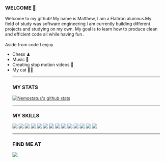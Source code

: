 ### WELCOME 👋
Welcome to my github! My name is Matthew, I am a Flatiron alumnus.My field of study was software engineering 
I am currently building different projects and studying on my own. My goal is to learn how to produce clean and efficient code all while having fun .<br><br>
Aside from code I enjoy
<ul>
  <li>Chess ♟</li>
  <li>Music 🎵</li>
  <li>Creating stop motion videos 🎥</li>
  <li>My cat 🐱‍👤</li>
  
---

### MY STATS

[![Nemostatus's github stats](https://github-readme-stats.vercel.app/api?username=nemostatus)](https://github.com/nemostatus/github-readme-stats)

---
### MY SKILLS

<img src="https://img.shields.io/badge/-HTML5-green">
<img src="https://img.shields.io/badge/-Ruby-red">
<img src="https://img.shields.io/badge/-Rails-red">
<img src="https://img.shields.io/badge/-SQL-yellow">
<img src="https://img.shields.io/badge/-Javascript-blue">
<img src="https://img.shields.io/badge/-React-red">
<img src="https://img.shields.io/badge/- CSS-grey">
<img src="https://img.shields.io/badge/-RESTful API-yellow">
<img src="https://img.shields.io/badge/-Version Control(Git/Github)-blue">
<img src="https://img.shields.io/badge/-Sinatra-red">
<img src="https://img.shields.io/badge/-JSON-grey">
<img src="https://img.shields.io/badge/-OOP-yellow">
<img src="https://img.shields.io/badge/-Test Driven Development-blue">
<img src="https://img.shields.io/badge/-Debugging-red">

---
### FIND ME AT

<a href= "https://www.linkedin.com/in/matthew-corralejo-40b5281bb/" >
  <img src="https://img.shields.io/badge/linkedin-%230077B5.svg?&style=for-the-badge&logo=linkedin&logoColor=white" />
</a>
